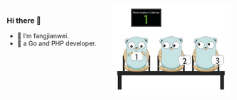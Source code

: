 <img align="right" height="200px" src="./icon.png">

### Hi there 👋


- 🔭 I’m fangjianwei.
- 🌱 a Go and PHP developer.
